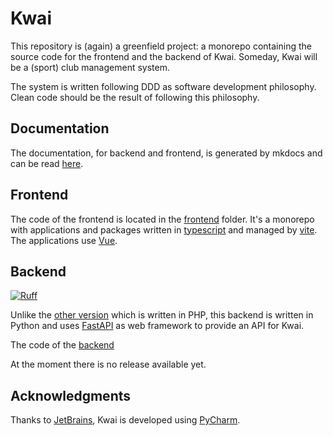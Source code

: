 # Kwai

This repository is (again) a greenfield project: a monorepo containing the source code for the frontend and
the backend of Kwai. Someday, Kwai will be a (sport) club management system.

The system is written following DDD as software development philosophy. Clean code should be the result of following
this philosophy.

## Documentation
The documentation, for backend and frontend, is generated by mkdocs and can be read
[here](https://kwai.readthedocs.io/en/latest/).

## Frontend
The code of the frontend is located in the [frontend](./frontend) folder. It's a monorepo
with applications and packages written in [typescript](https://www.typescriptlang.org/) and
managed by [vite](https://vitejs.dev). The applications use [Vue](https://vuejs.org).

## Backend
[![Ruff](https://img.shields.io/endpoint?url=https://raw.githubusercontent.com/astral-sh/ruff/main/assets/badge/v2.json)](https://github.com/astral-sh/ruff)

Unlike the [other version](https://github.com/fbraem/kwai-api) which is written in PHP, this backend is written in
Python and uses [FastAPI](https://fastapi.tiangolo.com/) as web framework to provide an API for Kwai.

The code of the [backend](./backend)

At the moment there is no release available yet.

## Acknowledgments

Thanks to [JetBrains](https://www.jetbrains.com/), Kwai is developed using [PyCharm](https://www.jetbrains.com/pycharm/).

